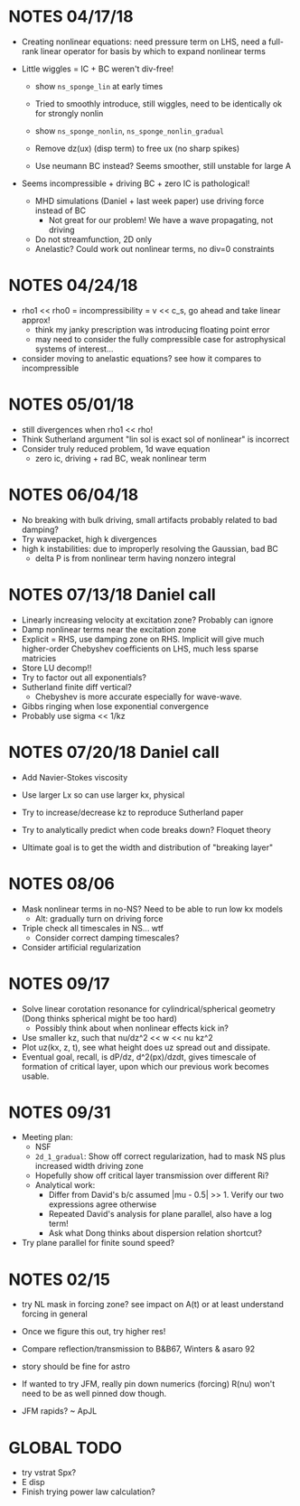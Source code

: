 # NOTES 04/17/18
- Creating nonlinear equations: need pressure term on LHS, need a full-rank
  linear operator for basis by which to expand nonlinear terms

- Little wiggles = IC + BC weren't div-free!
    - show `ns_sponge_lin` at early times

    - Tried to smoothly introduce, still wiggles, need to be identically ok for
      strongly nonlin
    - show `ns_sponge_nonlin`, `ns_sponge_nonlin_gradual`

    - Remove dz(ux) (disp term) to free ux (no sharp spikes)
    - Use neumann BC instead? Seems smoother, still unstable for large A

- Seems incompressible + driving BC + zero IC is pathological!
    - MHD simulations (Daniel + last week paper) use driving force instead of BC
        - Not great for our problem! We have a wave propagating, not driving
    - Do not streamfunction, 2D only
    - Anelastic? Could work out nonlinear terms, no div=0 constraints

# NOTES 04/24/18
- rho1 << rho0 = incompressibility = v << c\_s, go ahead and take linear approx!
    - think my janky prescription was introducing floating point error
    - may need to consider the fully compressible case for astrophysical systems
      of interest...
- consider moving to anelastic equations? see how it compares to incompressible

# NOTES 05/01/18
- still divergences when rho1 << rho!
- Think Sutherland argument "lin sol is exact sol of nonlinear" is incorrect
- Consider truly reduced problem, 1d wave equation
    - zero ic, driving + rad BC, weak nonlinear term

# NOTES 06/04/18
- No breaking with bulk driving, small artifacts probably related to bad
  damping?
- Try wavepacket, high k divergences
- high k instabilities: due to improperly resolving the Gaussian, bad BC
    - delta P is from nonlinear term having nonzero integral

# NOTES 07/13/18 Daniel call
- Linearly increasing velocity at excitation zone? Probably can ignore
- Damp nonlinear terms near the excitation zone
- Explicit = RHS, use damping zone on RHS.
    Implicit will give much higher-order Chebyshev coefficients on LHS, much
    less sparse matricies
- Store LU decomp!!
- Try to factor out all exponentials?
- Sutherland finite diff vertical?
    - Chebyshev is more accurate especially for wave-wave.
- Gibbs ringing when lose exponential convergence
- Probably use sigma << 1/kz

# NOTES 07/20/18 Daniel call
- Add Navier-Stokes viscosity
- Use larger Lx so can use larger kx, physical
- Try to increase/decrease kz to reproduce Sutherland paper

- Try to analytically predict when code breaks down? Floquet theory
- Ultimate goal is to get the width and distribution of "breaking layer"

# NOTES 08/06
- Mask nonlinear terms in no-NS? Need to be able to run low kx models
    - Alt: gradually turn on driving force
- Triple check all timescales in NS... wtf
    - Consider correct damping timescales?
- Consider artificial regularization

# NOTES 09/17
- Solve linear corotation resonance for cylindrical/spherical geometry (Dong
  thinks spherical might be too hard)
    - Possibly think about when nonlinear effects kick in?
- Use smaller kz, such that nu/dz^2 << w << nu kz^2
- Plot uz(kx, z, t), see what height does uz spread out and dissipate.
- Eventual goal, recall, is dP/dz, d^2(px)/dzdt, gives timescale of formation of
  critical layer, upon which our previous work becomes usable.

# NOTES 09/31
- Meeting plan:
    - NSF
    - `2d_1_gradual`: Show off correct regularization, had to mask NS plus
      increased width driving zone
    - Hopefully show off critical layer transmission over different Ri?
    - Analytical work:
        - Differ from David's b/c assumed |mu - 0.5| >> 1. Verify our two
          expressions agree otherwise
        - Repeated David's analysis for plane parallel, also have a log term!
        - Ask what Dong thinks about dispersion relation shortcut?
- Try plane parallel for finite sound speed?

# NOTES 02/15
- try NL mask in forcing zone? see impact on A(t) or at least understand forcing
  in general
- Once we figure this out, try higher res!
- Compare reflection/transmission to B&B67, Winters & asaro 92

- story should be fine for astro
- If wanted to try JFM, really pin down numerics (forcing) R(nu) won't need to
  be as well pinned dow though.
- JFM rapids? ~ ApJL

# GLOBAL TODO
- try vstrat Spx?
- E disp
- Finish trying power law calculation?
